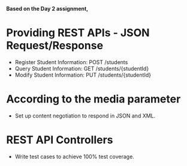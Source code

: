**Based on the Day 2 assignment,**

# Providing REST APIs - JSON Request/Response
- Register Student Information: POST /students
- Query Student Information: GET /students/{studentId}
- Modify Student Information: PUT /students/{studentId}

# According to the media parameter
- Set up content negotiation to respond in JSON and XML.

# REST API Controllers
- Write test cases to achieve 100% test coverage.
